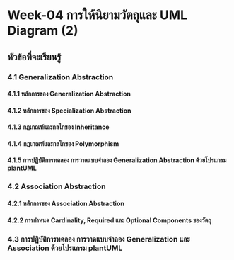 # Week-04 การให้นิยามวัตถุและ UML Diagram (2)

## หัวข้อที่จะเรียนรู้

### 4.1 Generalization Abstraction

#### 4.1.1 หลักการของ Generalization Abstraction

#### 4.1.2 หลักการของ Specialization Abstraction

#### 4.1.3 กฏเกณฑ์และกลไกของ Inheritance

#### 4.1.4 กฏเกณฑ์และกลไกของ Polymorphism

#### 4.1.5 การปฏิบัติการทดลอง  การวาดแบบจำลอง Generalization Abstraction ด้วยโปรแกรม plantUML

###  4.2 Association Abstraction

#### 4.2.1 หลักการของ Association Abstraction

#### 4.2.2 การกำหนด Cardinality, Required และ Optional Components  ของวัตถุ

### 4.3 การปฏิบัติการทดลอง การวาดแบบจำลอง Generalization และ Association ด้วยโปรแกรม plantUML
